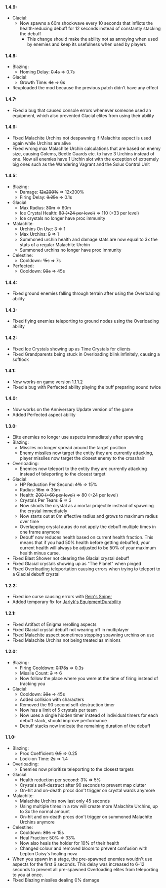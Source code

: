 ﻿#### 1.4.9:
* Glacial:
	* Now spawns a 60m shockwave every 10 seconds that inflicts the health-reducing debuff for 12 seconds instead of constantly stacking the debuff
		* This change should make the ability not as annoying when used by enemies and keep its usefulness when used by players
#### 1.4.8:
* Blazing:
	* Homing Delay: ~~0.4s~~ ⇒ 0.7s
* Glacial:
	* Growth Time: ~~4s~~ ⇒ 6s
* Reuploaded the mod because the previous patch didn't have any effect
#### 1.4.7:
* Fixed a bug that caused console errors whenever someone used an equipment, which also prevented Glacial elites from using their ability
#### 1.4.6:
* Fixed Malachite Urchins not despawning if Malachite aspect is used again while Urchins are alive
* Fixed wrong max Malachite Urchin calculations that are based on enemy size, causing Golems, Beetle Guards etc. to have 3 Urchins instead of one. Now all enemies have 1 Urchin slot with the exception of extremely big ones such as the Wandering Vagrant and the Solus Control Unit
#### 1.4.5:
* Blazing:
    * Damage: ~~12x200%~~ ⇒ 12x300%
    * Firing Delay: ~~0.25s~~ ⇒ 0.1s
* Glacial:
    * Max Radius: ~~30m~~ ⇒ 60m
    * Ice Crystal Health: ~~80 (+24 per level)~~ ⇒ 110 (+33 per level)
    * Ice crystals no longer have proc immunity
* Malachite:
    * Urchins On Use: ~~3~~ ⇒ 1
    * Max Urchins: ~~9~~ ⇒ 1
    * Summoned urchin health and damage stats are now equal to 3x the stats of a regular Malachite Urchin
    * Summoned urchins no longer have proc immunity
* Celestine:
    * Cooldown: ~~15s~~ ⇒ 7s
* Perfected:
    * Cooldown: ~~90s~~ ⇒ 45s
#### 1.4.4:
* Fixed ground enemies falling through terrain after using the Overloading ability
#### 1.4.3:
* Fixed flying enemies teleporting to ground nodes using the Overloading ability
#### 1.4.2:
* Fixed Ice Crystals showing up as Time Crystals for clients
* Fixed Grandparents being stuck in Overloading blink infinitely, causing a softlock
#### 1.4.1:
* Now works on game version 1.1.1.2
* Fixed a bug with Perfected ability playing the buff preparing sound twice
#### 1.4.0:
* Now works on the Anniversary Update version of the game
* Added Perfected aspect ability
#### 1.3.0:
* Elite enemies no longer use aspects immediately after spawning
* Blazing:
    * Missiles no longer spread around the target position
    * Enemy missiles now target the entity they are currently attacking, player missiles now target the closest enemy to the crosshair
* Overloading:
    * Enemies now teleport to the entity they are currently attacking instead of teleporting to the closest target
* Glacial:
    * HP Reduction Per Second: ~~4%~~ ⇒ 15%
    * Radius: ~~16m~~ ⇒ 35m
    * Health: ~~200 (+60 per level)~~ ⇒ 80 (+24 per level)
    * Crystals Per Team: ~~5~~ ⇒ 3
    * Now shoots the crystal as a mortar projectile instead of spawning the crystal immediately
    * Now starts out at 0m effective radius and grows to maximum radius over time
    * Overlapping crystal auras do not apply the debuff multiple times in one frame anymore
    * Debuff now reduces health based on current health fraction. This means that if you had 50% health before getting debuffed, your current health will always be adjusted to be 50% of your maximum health minus curse.
* Fixed Blast Shower not clearing the Glacial crystal debuff
* Fixed Glacial crystals showing up as "The Planet" when pinged
* Fixed Overloading teleportation causing errors when trying to teleport to a Glacial debuff crystal
#### 1.2.2:
* Fixed ice curse causing errors with [Rein's Sniper](https://thunderstore.io/package/Rein/Sniper/)
* Added temporary fix for [Jarlyk's EquipmentDurability](https://thunderstore.io/package/Jarlyk/EquipmentDurability/)
#### 1.2.1:
* Fixed Artifact of Enigma rerolling aspects
* Fixed Glacial crystal debuff not wearing off in multiplayer
* Fixed Malachite aspect sometimes stopping spawning urchins on use
* Fixed Malachite Urchins not being treated as minions
#### 1.2.0:
* Blazing:
    * Firing Cooldown: ~~0.175s~~ ⇒ 0.3s
    * Missile Count: ~~3~~ ⇒ 6
    * Now follow the place where you were at the time of firing instead of tracking you
* Glacial:
    * Cooldown: ~~30s~~ ⇒ 45s
    * Added collision with characters
    * Removed the 90 second self-destruction timer
    * Now has a limit of 5 crystals per team
    * Now uses a single hidden timer instead of individual timers for each debuff stack, should improve performance
    * Debuff stacks now indicate the remaining duration of the debuff
#### 1.1.0:
* Blazing:
    * Proc Coefficient: ~~0.5~~ ⇒ 0.25
    * Lock-on Time: ~~2s~~ ⇒ 1.4
* Overloading:
    * Enemies now prioritize teleporting to the closest targets
* Glacial:
    * Health reduction per second: ~~3%~~ ⇒ 5%
    * Crystals self-destruct after 90 seconds to prevent map clutter
    * On-hit and on-death procs don't trigger on crystal wards anymore
* Malachite:
    * Malachite Urchins now last only 45 seconds
    * Using multiple times in a row will create more Malachite Urchins, up to 3x the normal amount
    * On-hit and on-death procs don't trigger on summoned Malachite Urchins anymore
* Celestine:
    * Cooldown: ~~30s~~ ⇒ 15s
    * Heal Fraction: ~~50%~~ ⇒ 33%
    * Now also heals the holder for 10% of their health
    * Changed colour and removed bloom to prevent confusion with Lepton Daisy's healing nova
* When you spawn in a stage, the pre-spawned enemies wouldn't use aspects for the first 6 seconds. This delay was increased to 6-12 seconds to prevent all pre-spawned Overloading elites from teleporting to you at once.
* Fixed Blazing missiles dealing 0% damage
